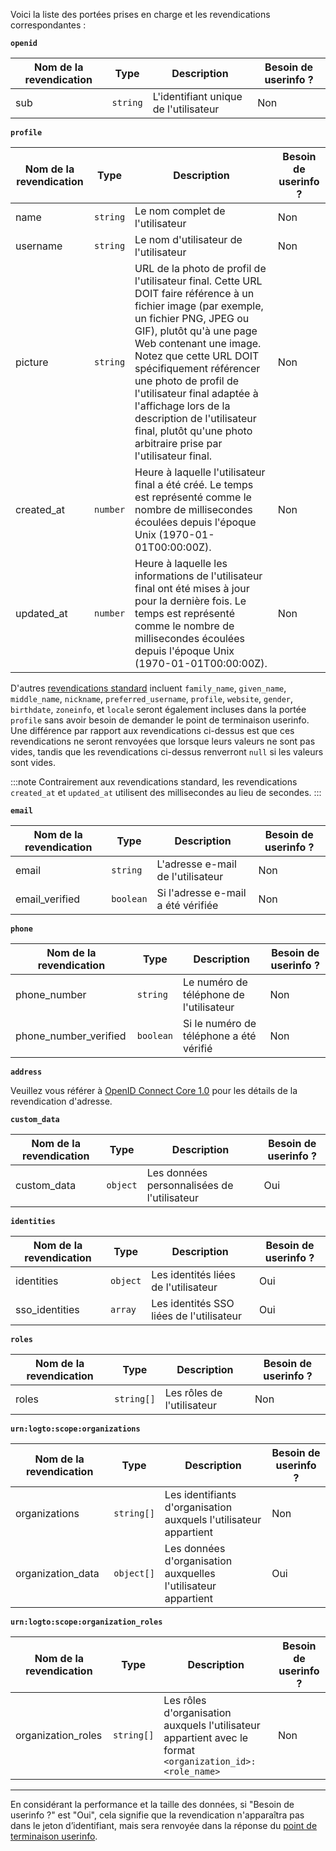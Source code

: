 Voici la liste des portées prises en charge et les revendications correspondantes :

**`openid`**

| Nom de la revendication | Type     | Description                           | Besoin de userinfo ? |
| ----------------------- | -------- | ------------------------------------- | -------------------- |
| sub                     | `string` | L'identifiant unique de l'utilisateur | Non                  |

**`profile`**

| Nom de la revendication | Type     | Description                                                                                                                                                                                                                                                                                                                                                                                                                    | Besoin de userinfo ? |
| ----------------------- | -------- | ------------------------------------------------------------------------------------------------------------------------------------------------------------------------------------------------------------------------------------------------------------------------------------------------------------------------------------------------------------------------------------------------------------------------------ | -------------------- |
| name                    | `string` | Le nom complet de l'utilisateur                                                                                                                                                                                                                                                                                                                                                                                                | Non                  |
| username                | `string` | Le nom d'utilisateur de l'utilisateur                                                                                                                                                                                                                                                                                                                                                                                          | Non                  |
| picture                 | `string` | URL de la photo de profil de l'utilisateur final. Cette URL DOIT faire référence à un fichier image (par exemple, un fichier PNG, JPEG ou GIF), plutôt qu'à une page Web contenant une image. Notez que cette URL DOIT spécifiquement référencer une photo de profil de l'utilisateur final adaptée à l'affichage lors de la description de l'utilisateur final, plutôt qu'une photo arbitraire prise par l'utilisateur final. | Non                  |
| created_at              | `number` | Heure à laquelle l'utilisateur final a été créé. Le temps est représenté comme le nombre de millisecondes écoulées depuis l'époque Unix (1970-01-01T00:00:00Z).                                                                                                                                                                                                                                                                | Non                  |
| updated_at              | `number` | Heure à laquelle les informations de l'utilisateur final ont été mises à jour pour la dernière fois. Le temps est représenté comme le nombre de millisecondes écoulées depuis l'époque Unix (1970-01-01T00:00:00Z).                                                                                                                                                                                                            | Non                  |

D'autres [revendications standard](https://openid.net/specs/openid-connect-core-1_0.html#StandardClaims) incluent `family_name`, `given_name`, `middle_name`, `nickname`, `preferred_username`, `profile`, `website`, `gender`, `birthdate`, `zoneinfo`, et `locale` seront également incluses dans la portée `profile` sans avoir besoin de demander le point de terminaison userinfo. Une différence par rapport aux revendications ci-dessus est que ces revendications ne seront renvoyées que lorsque leurs valeurs ne sont pas vides, tandis que les revendications ci-dessus renverront `null` si les valeurs sont vides.

:::note
Contrairement aux revendications standard, les revendications `created_at` et `updated_at` utilisent des millisecondes au lieu de secondes.
:::

**`email`**

| Nom de la revendication | Type      | Description                        | Besoin de userinfo ? |
| ----------------------- | --------- | ---------------------------------- | -------------------- |
| email                   | `string`  | L'adresse e-mail de l'utilisateur  | Non                  |
| email_verified          | `boolean` | Si l'adresse e-mail a été vérifiée | Non                  |

**`phone`**

| Nom de la revendication | Type      | Description                             | Besoin de userinfo ? |
| ----------------------- | --------- | --------------------------------------- | -------------------- |
| phone_number            | `string`  | Le numéro de téléphone de l'utilisateur | Non                  |
| phone_number_verified   | `boolean` | Si le numéro de téléphone a été vérifié | Non                  |

**`address`**

Veuillez vous référer à [OpenID Connect Core 1.0](https://openid.net/specs/openid-connect-core-1_0.html#AddressClaim) pour les détails de la revendication d'adresse.

**`custom_data`**

| Nom de la revendication | Type     | Description                                 | Besoin de userinfo ? |
| ----------------------- | -------- | ------------------------------------------- | -------------------- |
| custom_data             | `object` | Les données personnalisées de l'utilisateur | Oui                  |

**`identities`**

| Nom de la revendication | Type     | Description                              | Besoin de userinfo ? |
| ----------------------- | -------- | ---------------------------------------- | -------------------- |
| identities              | `object` | Les identités liées de l'utilisateur     | Oui                  |
| sso_identities          | `array`  | Les identités SSO liées de l'utilisateur | Oui                  |

**`roles`**

| Nom de la revendication | Type       | Description                | Besoin de userinfo ? |
| ----------------------- | ---------- | -------------------------- | -------------------- |
| roles                   | `string[]` | Les rôles de l'utilisateur | Non                  |

**`urn:logto:scope:organizations`**

| Nom de la revendication | Type       | Description                                                       | Besoin de userinfo ? |
| ----------------------- | ---------- | ----------------------------------------------------------------- | -------------------- |
| organizations           | `string[]` | Les identifiants d'organisation auxquels l'utilisateur appartient | Non                  |
| organization_data       | `object[]` | Les données d'organisation auxquelles l'utilisateur appartient    | Oui                  |

**`urn:logto:scope:organization_roles`**

| Nom de la revendication | Type       | Description                                                                                               | Besoin de userinfo ? |
| ----------------------- | ---------- | --------------------------------------------------------------------------------------------------------- | -------------------- |
| organization_roles      | `string[]` | Les rôles d'organisation auxquels l'utilisateur appartient avec le format `<organization_id>:<role_name>` | Non                  |

---

En considérant la performance et la taille des données, si "Besoin de userinfo ?" est "Oui", cela signifie que la revendication n'apparaîtra pas dans le jeton d’identifiant, mais sera renvoyée dans la réponse du [point de terminaison userinfo](https://openid.net/specs/openid-connect-core-1_0.html#UserInfo).
